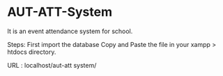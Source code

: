 # AUT-ATT-System

It is an event attendance system for school. 

Steps: 
First import the database 
Copy and Paste the file in your xampp > htdocs directory. 

URL : localhost/aut-att system/
